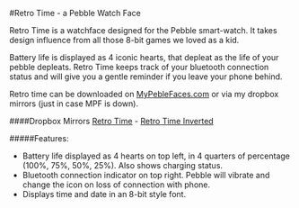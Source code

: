 #Retro Time - a Pebble Watch Face

Retro Time is a watchface designed for the Pebble smart-watch. It takes design influence from all those 8-bit games we loved as a kid. 

Battery life is displayed as 4 iconic hearts, that depleat as the life of your pebble depleats. Retro Time keeps track of your bluetooth connection status and will give you a gentle reminder if you leave your phone behind.

Retro time can be downloaded on [MyPebleFaces.com](http://www.mypebblefaces.com/apps/12135/7967/) or via my dropbox mirrors (just in case MPF is down).

####Dropbox Mirrors
[Retro Time](https://dl.dropboxusercontent.com/u/42779824/pebble/retro-time.pbw) - [Retro Time Inverted](https://dl.dropboxusercontent.com/u/42779824/pebble/retro-time-inverted.pbw)

<div id="features"></div>

#####Features:
* Battery life displayed as 4 hearts on top left, in 4 quarters of percentage (100%, 75%, 50%, 25%). Also shows charging status.
* Bluetooth connection indicator on top right. Pebble will vibrate and change the icon on loss of connection with phone.
* Displays time and date in an 8-bit style font.